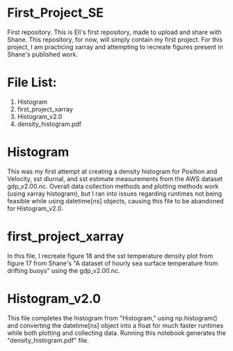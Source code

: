 # First_Project_SE
First repository.
This is Eli's first repository, made to upload and share with Shane.
This repository, for now, will simply contain my first project. 
For this project, I am practicing xarray and attempting to recreate figures present in Shane's published work.

# File List:
1. Histogram
2. first_project_xarray
3. Histogram_v2.0
4. density_histogram.pdf

# Histogram
This was my first attempt at creating a density histogram for Position and Velocity, sst diurnal, and sst estimate measurements from the AWS dataset gdp_v2.00.nc. Overall data collection methods and plotting methods work (using xarray histogram), but I ran into issues regarding runtimes not being feasible while using datetime[ns] objects, causing this file to be abandoned for Histogram_v2.0. 

# first_project_xarray
In this file, I recreate figure 18 and the sst temperature density plot from figure 17 from Shane's "A dataset of hourly sea surface temperature from drifting buoys" using the gdp_v2.00.nc. 

# Histogram_v2.0
This file completes the histogram from "Histogram," using np.histogram() and converting the datetime[ns] object into a float for much faster runtimes while both plotting and collecting data. Running this notebook generates the "density_histogram.pdf" file.
